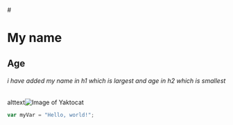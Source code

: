 #<h1> My name </h1>

## <h2> Age </h2>
###### i have added my name in h1 which is largest and age in h2 which is smallest
alttext![Image of Yaktocat](https://octodex.github.com/images/yaktocat.png)
``` javascript
var myVar = "Hello, world!";
```
